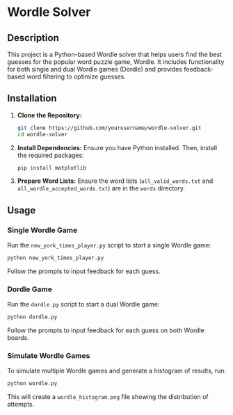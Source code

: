 # Wordle Solver

## Description
This project is a Python-based Wordle solver that helps users find the best guesses for the popular word puzzle game, Wordle. It includes functionality for both single and dual Wordle games (Dordle) and provides feedback-based word filtering to optimize guesses.

## Installation

1. **Clone the Repository:**
   ```bash
   git clone https://github.com/yourusername/wordle-solver.git
   cd wordle-solver
   ```

2. **Install Dependencies:**
   Ensure you have Python installed. Then, install the required packages:
   ```bash
   pip install matplotlib
   ```

3. **Prepare Word Lists:**
   Ensure the word lists (`all_valid_words.txt` and `all_wordle_accepted_words.txt`) are in the `words` directory.

## Usage

### Single Wordle Game
Run the `new_york_times_player.py` script to start a single Wordle game:
```bash
python new_york_times_player.py
```
Follow the prompts to input feedback for each guess.

### Dordle Game
Run the `dordle.py` script to start a dual Wordle game:
```bash
python dordle.py
```
Follow the prompts to input feedback for each guess on both Wordle boards.

### Simulate Wordle Games
To simulate multiple Wordle games and generate a histogram of results, run:
```bash
python wordle.py
```
This will create a `wordle_histogram.png` file showing the distribution of attempts.